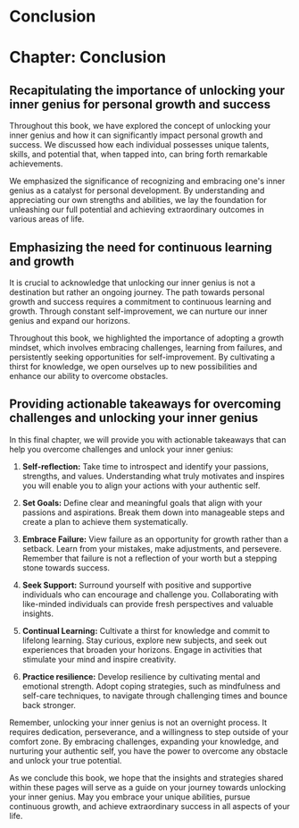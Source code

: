 # Conclusion

Chapter: Conclusion
===================

Recapitulating the importance of unlocking your inner genius for personal growth and success
--------------------------------------------------------------------------------------------

Throughout this book, we have explored the concept of unlocking your inner genius and how it can significantly impact personal growth and success. We discussed how each individual possesses unique talents, skills, and potential that, when tapped into, can bring forth remarkable achievements.

We emphasized the significance of recognizing and embracing one's inner genius as a catalyst for personal development. By understanding and appreciating our own strengths and abilities, we lay the foundation for unleashing our full potential and achieving extraordinary outcomes in various areas of life.

Emphasizing the need for continuous learning and growth
-------------------------------------------------------

It is crucial to acknowledge that unlocking our inner genius is not a destination but rather an ongoing journey. The path towards personal growth and success requires a commitment to continuous learning and growth. Through constant self-improvement, we can nurture our inner genius and expand our horizons.

Throughout this book, we highlighted the importance of adopting a growth mindset, which involves embracing challenges, learning from failures, and persistently seeking opportunities for self-improvement. By cultivating a thirst for knowledge, we open ourselves up to new possibilities and enhance our ability to overcome obstacles.

Providing actionable takeaways for overcoming challenges and unlocking your inner genius
----------------------------------------------------------------------------------------

In this final chapter, we will provide you with actionable takeaways that can help you overcome challenges and unlock your inner genius:

1. **Self-reflection:** Take time to introspect and identify your passions, strengths, and values. Understanding what truly motivates and inspires you will enable you to align your actions with your authentic self.

2. **Set Goals:** Define clear and meaningful goals that align with your passions and aspirations. Break them down into manageable steps and create a plan to achieve them systematically.

3. **Embrace Failure:** View failure as an opportunity for growth rather than a setback. Learn from your mistakes, make adjustments, and persevere. Remember that failure is not a reflection of your worth but a stepping stone towards success.

4. **Seek Support:** Surround yourself with positive and supportive individuals who can encourage and challenge you. Collaborating with like-minded individuals can provide fresh perspectives and valuable insights.

5. **Continual Learning:** Cultivate a thirst for knowledge and commit to lifelong learning. Stay curious, explore new subjects, and seek out experiences that broaden your horizons. Engage in activities that stimulate your mind and inspire creativity.

6. **Practice resilience:** Develop resilience by cultivating mental and emotional strength. Adopt coping strategies, such as mindfulness and self-care techniques, to navigate through challenging times and bounce back stronger.

Remember, unlocking your inner genius is not an overnight process. It requires dedication, perseverance, and a willingness to step outside of your comfort zone. By embracing challenges, expanding your knowledge, and nurturing your authentic self, you have the power to overcome any obstacle and unlock your true potential.

As we conclude this book, we hope that the insights and strategies shared within these pages will serve as a guide on your journey towards unlocking your inner genius. May you embrace your unique abilities, pursue continuous growth, and achieve extraordinary success in all aspects of your life.